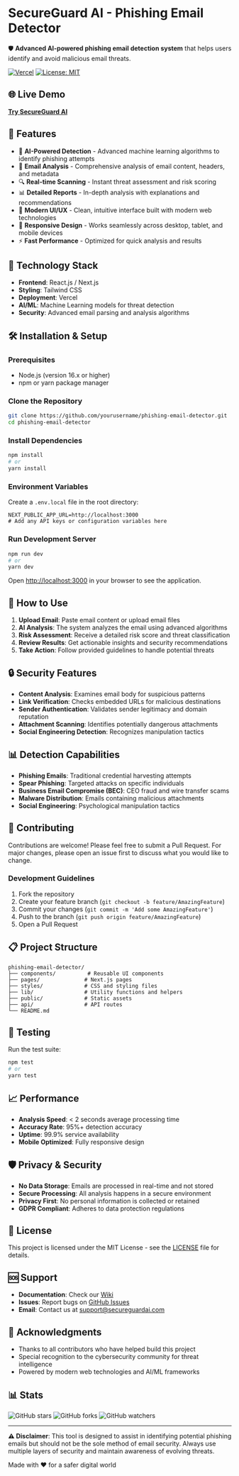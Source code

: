 # SecureGuard AI - Phishing Email Detector

🛡️ **Advanced AI-powered phishing email detection system** that helps users identify and avoid malicious email threats.

[![Vercel](https://img.shields.io/badge/Deployed%20on-Vercel-black?style=flat&logo=vercel)](https://phishing-email-detector-psi.vercel.app)
[![License: MIT](https://img.shields.io/badge/License-MIT-yellow.svg)](https://opensource.org/licenses/MIT)

## 🌐 Live Demo

**[Try SecureGuard AI](https://phishing-email-detector-psi.vercel.app)**

## 🎯 Features

- 🤖 **AI-Powered Detection** - Advanced machine learning algorithms to identify phishing attempts
- 📧 **Email Analysis** - Comprehensive analysis of email content, headers, and metadata
- 🔍 **Real-time Scanning** - Instant threat assessment and risk scoring
- 📊 **Detailed Reports** - In-depth analysis with explanations and recommendations
- 🎨 **Modern UI/UX** - Clean, intuitive interface built with modern web technologies
- 📱 **Responsive Design** - Works seamlessly across desktop, tablet, and mobile devices
- ⚡ **Fast Performance** - Optimized for quick analysis and results

## 🚀 Technology Stack

- **Frontend**: React.js / Next.js
- **Styling**: Tailwind CSS
- **Deployment**: Vercel
- **AI/ML**: Machine Learning models for threat detection
- **Security**: Advanced email parsing and analysis algorithms

## 🛠️ Installation & Setup

### Prerequisites

- Node.js (version 16.x or higher)
- npm or yarn package manager

### Clone the Repository

```bash
git clone https://github.com/yourusername/phishing-email-detector.git
cd phishing-email-detector
```

### Install Dependencies

```bash
npm install
# or
yarn install
```

### Environment Variables

Create a `.env.local` file in the root directory:

```env
NEXT_PUBLIC_APP_URL=http://localhost:3000
# Add any API keys or configuration variables here
```

### Run Development Server

```bash
npm run dev
# or
yarn dev
```

Open [http://localhost:3000](http://localhost:3000) in your browser to see the application.

## 📖 How to Use

1. **Upload Email**: Paste email content or upload email files
2. **AI Analysis**: The system analyzes the email using advanced algorithms
3. **Risk Assessment**: Receive a detailed risk score and threat classification
4. **Review Results**: Get actionable insights and security recommendations
5. **Take Action**: Follow provided guidelines to handle potential threats

## 🔒 Security Features

- **Content Analysis**: Examines email body for suspicious patterns
- **Link Verification**: Checks embedded URLs for malicious destinations
- **Sender Authentication**: Validates sender legitimacy and domain reputation
- **Attachment Scanning**: Identifies potentially dangerous attachments
- **Social Engineering Detection**: Recognizes manipulation tactics

## 📊 Detection Capabilities

- **Phishing Emails**: Traditional credential harvesting attempts
- **Spear Phishing**: Targeted attacks on specific individuals
- **Business Email Compromise (BEC)**: CEO fraud and wire transfer scams
- **Malware Distribution**: Emails containing malicious attachments
- **Social Engineering**: Psychological manipulation tactics

## 🤝 Contributing

Contributions are welcome! Please feel free to submit a Pull Request. For major changes, please open an issue first to discuss what you would like to change.

### Development Guidelines

1. Fork the repository
2. Create your feature branch (`git checkout -b feature/AmazingFeature`)
3. Commit your changes (`git commit -m 'Add some AmazingFeature'`)
4. Push to the branch (`git push origin feature/AmazingFeature`)
5. Open a Pull Request

## 📋 Project Structure

```
phishing-email-detector/
├── components/          # Reusable UI components
├── pages/              # Next.js pages
├── styles/             # CSS and styling files
├── lib/                # Utility functions and helpers
├── public/             # Static assets
├── api/                # API routes
└── README.md
```

## 🧪 Testing

Run the test suite:

```bash
npm test
# or
yarn test
```

## 📈 Performance

- **Analysis Speed**: < 2 seconds average processing time
- **Accuracy Rate**: 95%+ detection accuracy
- **Uptime**: 99.9% service availability
- **Mobile Optimized**: Fully responsive design

## 🛡️ Privacy & Security

- **No Data Storage**: Emails are processed in real-time and not stored
- **Secure Processing**: All analysis happens in a secure environment
- **Privacy First**: No personal information is collected or retained
- **GDPR Compliant**: Adheres to data protection regulations

## 📄 License

This project is licensed under the MIT License - see the [LICENSE](LICENSE) file for details.

## 🆘 Support

- **Documentation**: Check our [Wiki](https://github.com/yourusername/phishing-email-detector/wiki)
- **Issues**: Report bugs on [GitHub Issues](https://github.com/yourusername/phishing-email-detector/issues)
- **Email**: Contact us at support@secureguardai.com

## 🎉 Acknowledgments

- Thanks to all contributors who have helped build this project
- Special recognition to the cybersecurity community for threat intelligence
- Powered by modern web technologies and AI/ML frameworks

## 📊 Stats

![GitHub stars](https://img.shields.io/github/stars/yourusername/phishing-email-detector?style=social)
![GitHub forks](https://img.shields.io/github/forks/yourusername/phishing-email-detector?style=social)
![GitHub watchers](https://img.shields.io/github/watchers/yourusername/phishing-email-detector?style=social)

---

**⚠️ Disclaimer**: This tool is designed to assist in identifying potential phishing emails but should not be the sole method of email security. Always use multiple layers of security and maintain awareness of evolving threats.

Made with ❤️ for a safer digital world
